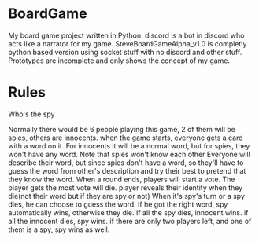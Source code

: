 # BoardGame

My board game project written in Python. discord is a bot in discord who acts like a narrator for my game. SteveBoardGameAlpha_v1.0 is completly python based version using socket stuff with no discord and other stuff. Prototypes are incomplete and only shows the concept of my game.

# Rules
Who's the spy

Normally there would be 6 people playing this game, 2 of them will be spies, others are innocents. when the game starts, everyone gets a card with a word on it. 
For innocents it will be a normal word, but for spies, they won't have any word. Note that spies won't know each other
Everyone will describe their word, but since spies don't have a word, so they'll have to guess the word from other's description and try their best to pretend that they know the word.
When a round ends, players will start a vote. The player gets the most vote will die. player reveals their identity when they die(not their word but if they are spy or not)
When it's spy's turn or a spy dies, he can choose to guess the word. If he got the right word, spy automatically wins, otherwise they die.
If all the spy dies, innocent wins. if all the innocent dies, spy wins. if there are only two players left, and one of them is a spy, spy wins as well.
